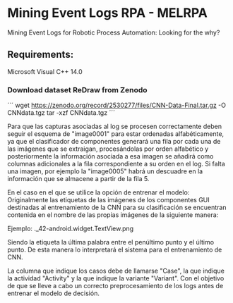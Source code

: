# Mining Event Logs RPA - MELRPA
Mining Event Logs for Robotic Process Automation: Looking for the why?


## Requirements:
Microsoft Visual C++ 14.0

### Download dataset ReDraw from Zenodo
´´´
wget https://zenodo.org/record/2530277/files/CNN-Data-Final.tar.gz -O CNNdata.tgz
tar -xzf CNNdata.tgz
´´´

Para que las capturas asociadas al log se procesen correctamente deben seguir el esquema de "image0001" para estar ordenadas alfabéticamente, ya que el clasificador de componentes generará una fila por cada una de las imágenes que se extraigan, procesándolas por orden alfabético y posteriormente la información asociada a esa imagen se añadirá como columnas adicionales a la fila correspondiente a su orden en el log. Si falta una imagen, por ejemplo la "image0005" habrá un descuadre en la información que se almacene a partir de la fila 5.

En el caso en el que se utilice la opción de entrenar el modelo:
Originalmente las etiquetas de las imágenes de los componentes GUI destinadas al entrenamiento de la CNN para su clasificación se encuentran contenida en el nombre de las propias imágenes de la siguiente manera:

Ejemplo: ._42-android.widget.TextView.png

Siendo la etiqueta la última palabra entre el penúltimo punto y el último punto. De esta manera lo interpretará el sistema para el entrenamiento de CNN.

La columna que indique los casos debe de llamarse "Case", la que indique la actividad "Activity" y la que indique la variante "Variant". Con el objetivo de que se lleve a cabo un correcto preprocesamiento de los logs antes de entrenar el modelo de decisión.